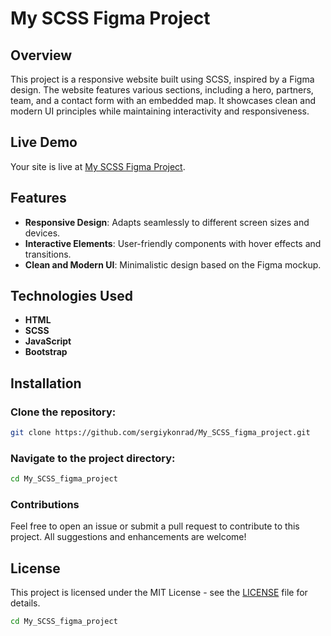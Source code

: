 # My SCSS Figma Project

## Overview

This project is a responsive website built using SCSS, inspired by a Figma design. The website features various sections, including a hero, partners, team, and a contact form with an embedded map. It showcases clean and modern UI principles while maintaining interactivity and responsiveness.

## Live Demo

Your site is live at [My SCSS Figma Project](https://sergiykonrad.github.io/My_SCSS_figma_project/).

## Features

- **Responsive Design**: Adapts seamlessly to different screen sizes and devices.
- **Interactive Elements**: User-friendly components with hover effects and transitions.
- **Clean and Modern UI**: Minimalistic design based on the Figma mockup.

## Technologies Used

- **HTML**
- **SCSS**
- **JavaScript**
- **Bootstrap**

## Installation

### Clone the repository:

```bash
git clone https://github.com/sergiykonrad/My_SCSS_figma_project.git
```
### Navigate to the project directory:

```bash
cd My_SCSS_figma_project
```
### Contributions

Feel free to open an issue or submit a pull request to contribute to this project. All suggestions and enhancements are welcome!

## License

This project is licensed under the MIT License - see the [LICENSE](./LICENCE) file for details.

```bash
cd My_SCSS_figma_project
```





